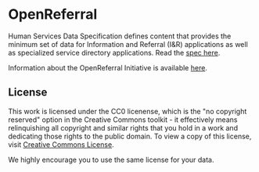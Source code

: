 # OpenReferral

Human Services Data Specification defines content that provides the minimum set of data for Information and Referral (I&R) applications as well as specialized service directory applications. Read the [spec here](https://docs.google.com/a/codeforamerica.org/document/d/1gmNS4pBvkX4cI2wtH3Qco3uGF4LLTq1OJ0Pb_CLuxlk/edit).

Information about the OpenReferral Initiative is available [here](https://docs.google.com/document/d/17cJxF_1P6fafcsFJQERFQifKKc_kPbAKmAXwe2LWDcI/edit#).
<!--

## A note on contributing to the specification

The specification is written in extended markdown and rendered by Github. If you are familiar with git, please feel free to fork this repo and send pull requests to update the specification.

If you're not familiar with git, there are number of guides. Here's a [one of them](http://rogerdudler.github.io/git-guide/)



### The specification in other formats

A commentable copy of the document is in [Google Docs](https://docs.google.com/file/d/0B3hyYXEFZTPQb3hKMERqdWNodXM/edit?usp=sharing)

[Word](https://github.com/codeforamerica/hsd_specification/blob/master/HSD_specification.docx), [PDF](https://github.com/codeforamerica/hsd_specification/blob/master/HSD_specification.pdf), and [HTML](https://github.com/codeforamerica/hsd_specification/blob/master/HSD_specification.html) versions of the document are available.



### The specification in other formats
***Note: the following requires that nodejs is installed, follow the [node installation instructions](https://github.com/joyent/node/wiki/Installing-Node.js-via-package-manager) for your system if needed.***

To generate a PDF file of the current specification, perform the following from the terminal:

 1. Clone the project with `git clone http://github.com/codeforamerica/OpenReferral.git ~/OpenReferral`
 2. Move into the directory with `cd ~/OpenReferral`
 3. Install node modules with `npm install`
 4. Generate a PDF with `grunt pdf`

The PDF will appear in `~/OpenReferral/pdf/openreferral-[commit ID].pdf`

-->

## License

This work is licensed under the CC0 licenense, which is the "no copyright reserved" option in the Creative Commons toolkit - it effectively means relinquishing all copyright and similar rights that you hold in a work and dedicating those rights to the public domain. To view a copy of this license, visit [Creative Commons License](https://creativecommons.org/publicdomain/zero/1.0/).

We highly encourage you to use the same license for your data.






